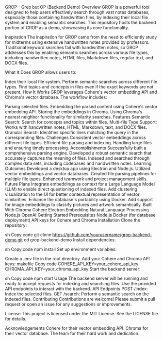 GROP - Grep but OP (Backend Demo)
Overview
GROP is a powerful tool designed to help users effectively search through vast notes databases, especially those containing handwritten files, by indexing their local file system and enabling semantic searches. This repository hosts the backend portion of GROP as a demo, showcasing its core functionality.

Inspiration
The inspiration for GROP came from the need to efficiently study for midterms using extensive handwritten notes provided by professors. Traditional keyword searches fail with handwritten notes, so GROP addresses this by enabling semantic searches across various file types, including handwritten notes, HTML files, Markdown files, regular text, and DOCX files.

What It Does
GROP allows users to:

Index their local file system.
Perform semantic searches across different file types.
Find topics and concepts in files even if the exact keywords are not present.
How It Works
GROP leverages Cohere's vector embedding API and Chroma's vector database. The workflow includes:

Parsing selected files.
Embedding the parsed content using Cohere's vector embedding API.
Storing the embeddings in Chroma.
Using Chroma's nearest neighbor functionality for similarity searches.
Features
Semantic Search: Search for concepts and topics within files.
Multi-file Type Support: Works with handwritten notes, HTML, Markdown, text, and DOCX files.
Granular Search: Identifies specific lines matching the query in the corresponding files.
Challenges
Consistent vector embeddings across different file types.
Efficient file parsing and indexing.
Handling large files and ensuring timely processing.
Accomplishments
Successfully built a comprehensive parsing engine.
Developed a robust semantic search that accurately captures the meaning of files.
Indexed and searched through complex data sets, including codebases and handwritten notes.
Learning Outcomes
Developed a desktop app using Electron and Node.js.
Utilized vector embeddings and vector databases.
Created file parsing pipelines for multiple file types.
Enhanced teamwork and project management skills.
Future Plans
Integrate embeddings as context for a Large Language Model (LLM) to enable direct questioning of indexed files.
Add clustering visualization to the UI for better contextual representation of vector similarities.
Enhance the database's portability using Docker.
Add support for image embeddings to classify pictures and artwork semantically.
Built With
Chroma
Cohere
Electron
Embedding
Natural Language Processing
Node.js
OpenAI
Getting Started
Prerequisites
Node.js
Docker (for database deployment)
API keys for Cohere and Chroma
Installation
Clone the repository:

sh
Copy code
git clone https://github.com/yourusername/grop-backend-demo.git
cd grop-backend-demo
Install dependencies:

sh
Copy code
npm install
Set up environment variables:

Create a .env file in the root directory.
Add your Cohere and Chroma API keys:
makefile
Copy code
COHERE_API_KEY=your_cohere_api_key
CHROMA_API_KEY=your_chroma_api_key
Start the backend server:

sh
Copy code
npm start
Usage
The backend server will be running and ready to accept requests for indexing and searching files.
Use the provided API endpoints to interact with the backend.
API Endpoints
POST /index: Index the selected files.
GET /search: Perform a semantic search on the indexed files.
Contributing
Contributions are welcome! Please submit a pull request or open an issue for any suggestions or improvements.

License
This project is licensed under the MIT License. See the LICENSE file for details.

Acknowledgements
Cohere for their vector embedding API.
Chroma for their vector database.
The team for their hard work and dedication.
